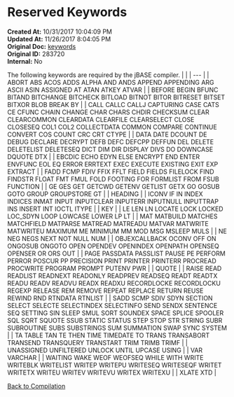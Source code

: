 # Reserved Keywords

**Created At:** 10/31/2017 10:04:09 PM  
**Updated At:** 11/26/2017 8:04:05 PM  
**Original Doc:** [keywords](https://docs.jbase.com/49435-compilation/keywords)  
**Original ID:** 283720  
**Internal:** No  

The following keywords are required by the jBASE compiler.
| <!----> |
| --- |
| ABORT ABS ACOS ADDS ALPHA AND ANDS APPEND APPENDING ARG ASCII ASIN ASSIGNED AT ATAN ATKEY ATVAR |
| BEFORE BEGIN BFUNC BITAND BITCHANGE BITCHECK BITLOAD BITNOT BITOR BITRESET BITSET BITXOR BLOB BREAK BY |
| CALL CALLC CALLJ CAPTURING CASE CATS CE CFUNC CHAIN CHANGE CHAR CHARS CHDIR CHECKSUM CLEAR CLEARCOMMON CLEARDATA CLEARFILE CLEARSELECT CLOSE CLOSESEQ COL1 COL2 COLLECTDATA COMMON COMPARE CONTINUE CONVERT COS COUNT CRC CRT CTYPE |
| DATA DATE DCOUNT DE DEBUG DECLARE DECRYPT DEFB DEFC DEFCPP DEFFUN DEL DELETE DELETELIST DELETESEQ DICT DIM DIR DISPLAY DIVS DO DOWNCASE DQUOTE DTX |
| EBCDIC ECHO EDYN ELSE ENCRYPT END ENTER ENVFUNC EOL EQ ERROR ERRTEXT EXEC EXECUTE EXISTING EXIT EXP EXTRACT |
| FADD FCMP FDIV FFIX FFLT FIELD FIELDS FILELOCK FIND FINDSTR FLOAT FMT FMUL FOLD FOOTING FOR FORMLIST FROM FSUB FUNCTION |
| GE GES GET GETCWD GETENV GETLIST GETX GO GOSUB GOTO GROUP GROUPSTORE GT |
| HEADING |
| ICONV IF IN INDEX INDICES INMAT INPUT INPUTCLEAR INPUTERR INPUTNULL INPUTTRAP INS INSERT INT IOCTL ITYPE |
| KEY |
| LE LEN LN LOCATE LOCK LOCKED LOC\_SDYN LOOP LOWCASE LOWER LP LT |
| MAT MATBUILD MATCHES MATCHFIELD MATPARSE MATREAD MATREADU MATVAR MATWRITE MATWRITEU MAXIMUM ME MINIMUM MM MOD MSG MSLEEP MULS |
| NE NEG NEGS NEXT NOT NULL NUM |
| OBJEXCALLBACK OCONV OFF ON ONGOSUB ONGOTO OPEN OPENDEV OPENINDEX OPENPATH OPENSEQ OPENSER OR ORS OUT |
| PAGE PASSDATA PASSLIST PAUSE PE PERFORM PERROR POSCUR PP PRECISION PRINT PRINTER PRINTERR PROCREAD PROCWRITE PROGRAM PROMPT PUTENV PWR |
| QUOTE |
| RAISE READ READLIST READNEXT READONLY READPREV READSEQ READT READTX READU READV READVU READX READXU RECORDLOCKE RECORDLOCKU REGEXP RELEASE REM REMOVE REPEAT REPLACE RETURN REUSE REWIND RND RTNDATA RTNLIST |
| SADD SCMP SDIV SDYN SECTION SELECT SELECTE SELECTINDEX SELECTINFO SEND SENDX SENTENCE SEQ SETTING SIN SLEEP SMUL SORT SOUNDEX SPACE SPLICE SPOOLER SQL SQRT SQUOTE SSUB STATIC STATUS STEP STOP STR STRING SUBR SUBROUTINE SUBS SUBSTRINGS SUM SUMMATION SWAP SYNC SYSTEM |
| TA TABLE TAN TE THEN TIME TIMEDATE TO TRANS TRANSABORT TRANSEND TRANSQUERY TRANSTART TRIM TRIMB TRIMF |
| UNASSIGNED UNFILTERED UNLOCK UNTIL UPCASE USING |
| VAR VARCHAR |
| WAITING WAKE WEOF WEOFSEQ WHILE WITH WRITE WRITEBLK WRITELIST WRITEP WRITEPU WRITESEQ WRITESEQF WRITET WRITETX WRITEU WRITEV WRITEVU WRITEX WRITEXU |
| XLATE XTD |

[Back to Compilation](../README.md)
